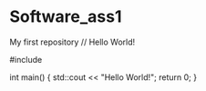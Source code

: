 # Software_ass1
My first repository
// Hello World!

#include <iostream>

int main() {
    std::cout << "Hello World!";
    return 0;
}
